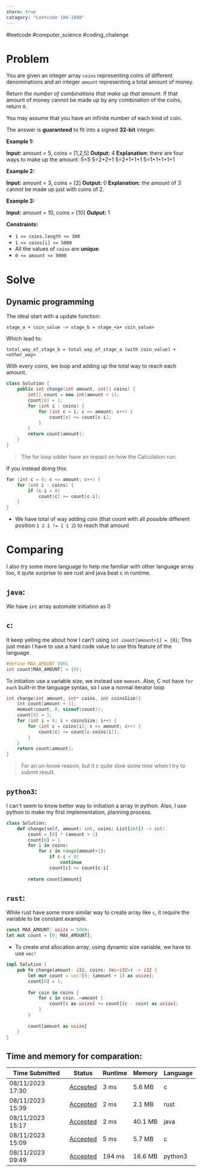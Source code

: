 ```yaml
---
share: true
catagory: "Leetcode 100-1000"
---
```

#leetcode #computer_science #coding_chalenge

# Problem

You are given an integer array `coins` representing coins of different denominations and an integer `amount` representing a total amount of money.

Return _the number of combinations that make up that amount_. If that amount of money cannot be made up by any combination of the coins, return `0`.

You may assume that you have an infinite number of each kind of coin.

The answer is **guaranteed** to fit into a signed **32-bit** integer.

**Example 1:**

**Input:** amount = 5, coins = [1,2,5]
**Output:** 4
**Explanation:** there are four ways to make up the amount:
5=5
5=2+2+1
5=2+1+1+1
5=1+1+1+1+1

**Example 2:**

**Input:** amount = 3, coins = [2]
**Output:** 0
**Explanation:** the amount of 3 cannot be made up just with coins of 2.

**Example 3:**

**Input:** amount = 10, coins = [10]
**Output:** 1

**Constraints:**

- `1 <= coins.length <= 300`
- `1 <= coins[i] <= 5000`
- All the values of `coins` are **unique**.
- `0 <= amount <= 5000`

# Solve
## Dynamic programming
The ideal start with a update function:
```
stage_a + coin_value -> stage_b = stage_<a+ coin_value>
```

Which lead to:
```
total_way_of_stage_b = total_way_of_stage_a (with coin_value) + <other_way>
```

With every coins, we loop and adding up the total way to reach each amount.
```java
class Solution {
    public int change(int amount, int[] coins) {
        int[] count = new int[amount + 1];
        count[0] = 1;
        for (int i : coins) {
            for (int c = i; c <= amount; c++) {
                count[c] += count[c-i];
            }
        }
        return count[amount];
    }
}
```

> The for loop odder have an impact on how the Calculation run:

If you instead doing this:
```java
for (int c = 0; c <= amount; c++) {
    for (int i : coins) {
        if (c-i > 0) 
            count[c] += count[c-i];
    }
}
```
- We have total of way adding coin (that count with all possible different position `1 2 1 != 1 1 2`) to reach that amount
# Comparing
I also try some more language to help me familiar with other language array too, it quite surprise to see rust and java beat c in runtime.
## `java`: 
We have `int` array automate initiation as 0
## `c`:
It keep yelling me about how I can't using `int count[amount+1] = {0}`; This just mean I have to use a hard code value to use this feature of the language.
```c
#define MAX_AMOUNT 5001
int count[MAX_AMOUNT] = {0};
```

To initiation use a variable size, we instead use `memset`.
Also, C not have `for each` built-in the language syntax, so I use a normal iterator loop
```c
int change(int amount, int* coins, int coinsSize){
    int count[amount + 1];
    memset(count, 0, sizeof(count));  
    count[0] = 1;
    for (int i = 0; i < coinsSize; i++) {
        for (int c = coins[i]; c <= amount; c++) {
            count[c] += count[c-coins[i]];
        }
    }
    return count[amount];
}
```

> For an un-know reason, but it c quite slow some time when I try to submit result.
## `python3`:
I can't seem to know better way to initiation a array in python. Also, I use python to make my first implementation, planning process.

```python
class Solution:
    def change(self, amount: int, coins: List[int]) -> int:
        count = [0] * (amount + 1)
        count[0] = 1
        for i in coins:
            for c in range(amount+1):
                if c-i < 0:
                    continue
                count[c] += count[c-i]
                
        return count[amount]
```
## `rust`:
While rust have some more similar way to create array like `c`, it require the variable to be constant example. 
```rust
const MAX_AMOUNT: usize = 5000;
let mut count = [0; MAX_AMOUNT];
```

- To create and allocation array, using dynamic size variable, we have to use `vec!` 

```rust
impl Solution {
    pub fn change(amount: i32, coins: Vec<i32>) -> i32 {
        let mut count = vec![0; (amount + 1) as usize];
        count[0] = 1;
        
        for coin in coins {
            for c in coin..=amount {
                count[c as usize] += count[(c - coin) as usize];
            }
        }
        
        count[amount as usize]
    }
}
```
## Time and memory for comparation:

|Time Submitted|Status|Runtime|Memory|Language|
|---|---|---|---|---|
|08/11/2023 17:30|[Accepted](https://leetcode.com/submissions/detail/1018339925/)|3 ms|5.6 MB|c|
| 08/11/2023 15:39 | [Accepted](https://leetcode.com/submissions/detail/1018271884/) | 2 ms    | 2.1 MB  | rust     |
| 08/11/2023 15:17 | [Accepted](https://leetcode.com/submissions/detail/1018260112/) | 2 ms    | 40.1 MB | java     |
| 08/11/2023 15:09 | [Accepted](https://leetcode.com/submissions/detail/1018255820/) | 5 ms    | 5.7 MB  | c        |
| 08/11/2023 09:49 | [Accepted](https://leetcode.com/submissions/detail/1018060825/) | 194 ms  | 16.6 MB | python3  |

